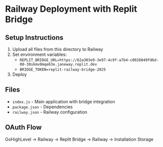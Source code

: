 # Railway Deployment with Replit Bridge

## Setup Instructions

1. Upload all files from this directory to Railway
2. Set environment variables:
   - `REPLIT_BRIDGE_URL=https://62a303e9-3e97-4c9f-a7b4-c0026049fd6d-00-30skmv0mqe63e.janeway.replit.dev`
   - `BRIDGE_TOKEN=replit-railway-bridge-2025`
3. Deploy

## Files
- `index.js` - Main application with bridge integration
- `package.json` - Dependencies
- `railway.json` - Railway configuration

## OAuth Flow
GoHighLevel → Railway → Replit Bridge → Railway → Installation Storage